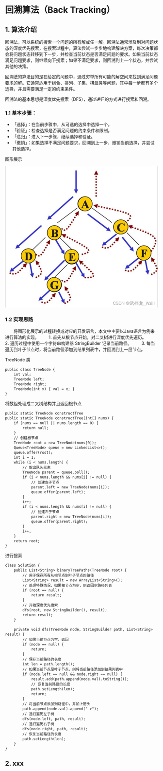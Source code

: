 # 回溯算法（Back Tracking）

## 1. 算法介绍
回溯法，可以系统的搜索一个问题的所有解或任一解。回溯法通常涉及到对问题状态的深度优先搜索，在搜索过程中，算法尝试一步步地构建解决方案，每次决策都会将问题状态转移到下一步，并检查当前状态是否满足问题的要求。如果当前状态满足问题要求，则继续向下搜索；如果不满足要求，则回溯到上一个状态，并尝试其他的决策。

回溯法的算法目的是在给定的问题中，通过穷举所有可能的解空间来找到满足问题要求的解。它通常适用于组合、排列、子集、棋盘类等问题，其中每一步都有多个选择，并且需要满足一定的约束条件。

回溯法的基本思想是深度优先搜索（DFS），通过递归的方式进行搜索和回溯。

### 1.1 基本步骤：
- 「选择」：在当前步骤中，从可选的选择中选择一个。
- 「验证」：检查选择是否满足问题的约束条件和限制。
- 「递归」：进入下一步骤，继续选择和验证。
- 「撤销」：如果选择不满足问题要求，回溯到上一步，撤销当前选择，并尝试其他选择。

图形展示

![enter image description here](https://github.com/xiaohuidu/algorithm/blob/master/images/af04fbf27f884eae844d356d4c9bd3ea.png)

### 1.2 实现思路

  将图形化展示的过程转换成对应的开发语言，本文中主要以Java语言为例来进行算法的实现。
  1. 首先从根节点开始，对二叉树进行深度优先遍历。
  2. 遍历过程中使用一个字符串构建器 StringBuilder 记录当前路径。
  3.  每当遍历到叶子节点时，将当前路径添加到结果列表中，并回溯到上一层节点。
  

TreeNode 类
```
public class TreeNode {
    int val;
    TreeNode left;
    TreeNode right;
    TreeNode(int x) { val = x; }
}
```
将数组处理成二叉树结构并且返回根节点
```
public static TreeNode constructTree
public static TreeNode constructTree(int[] nums) {
    if (nums == null || nums.length == 0) {
        return null;
    }
    // 创建根节点
    TreeNode root = new TreeNode(nums[0]);  
    Queue<TreeNode> queue = new LinkedList<>();
    queue.offer(root);
    int i = 1;
    while (i < nums.length) {
        // 取出队头元素
        TreeNode parent = queue.poll();  
        if (i < nums.length && nums[i] != null) {
            // 创建左子节点
            parent.left = new TreeNode(nums[i]);  
            queue.offer(parent.left);
        }
        i++;
        if (i < nums.length && nums[i] != null) {
            // 创建右子节点
            parent.right = new TreeNode(nums[i]);  
            queue.offer(parent.right);
        }
        i++;
    }
    return root;
}
```
进行搜索
```
class Solution {
    public List<String> binaryTreePaths(TreeNode root) {
        // 用于保存所有从根节点到叶子节点的路径
        List<String> result = new ArrayList<String>();  
        // 处理特殊情况，如果根节点为空，则返回空路径列表
        if (root == null) {  
            return result;
        }
        // 开始深度优先搜索
        dfs(root, new StringBuilder(), result);  
        return result;
    }

    private void dfs(TreeNode node, StringBuilder path, List<String> result) {
        // 如果当前节点为空，返回
        if (node == null) {  
            return;
        }
        // 保存当前路径的长度
        int len = path.length();  
        // 如果当前节点是叶子节点，则将当前路径添加到结果列表中
        if (node.left == null && node.right == null) {  
            result.add(path.append(node.val).toString());
            // 恢复当前路径的长度
            path.setLength(len);  
            return;
        }
        // 将当前节点添加到路径中，并加上箭头
        path.append(node.val).append("->");  
        // 递归遍历左子树
        dfs(node.left, path, result);
        // 递归遍历右子树  
        dfs(node.right, path, result);
        // 恢复当前路径的长度  
        path.setLength(len);  
    }
}

```
## 2. xxx
<!--stackedit_data:
eyJoaXN0b3J5IjpbLTEzMDA0NzEyMzIsLTE4NTMzMjIzNTldfQ
==
-->